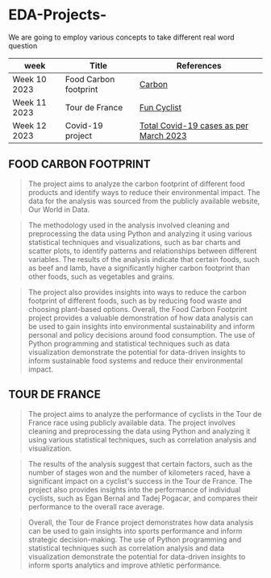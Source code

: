 # EDA-Projects-
We are going to employ various concepts to take different real word question 

week | Title| References|
---------|---|---|
Week 10 2023| Food Carbon footprint | [Carbon](https://github.com/Mugambi99/EDA-Projects-/blob/main/Food%20Carbon%20Footprint/Plots/Food%20category%20vs%20Co2%20emission.png)
Week 11 2023| Tour de France | [Fun Cyclist](https://images.squarespace-cdn.com/content/v1/58b8344c59cc684cb6f4f08a/1564484213710-XBYRVDZF2B3UR8TNNRR7/TourDeFrance.gif)
Week 12 2023| Covid-19 project | [Total Covid-19 cases as per March 2023](https://github.com/Mugambi99/EDA-Projects-/blob/main/Covid-19%20Project/Plots/Total%20COVID-19%20Cases%20by%20Country.png)

## FOOD CARBON FOOTPRINT
>The project aims to analyze the carbon footprint of different food products and identify ways to reduce their environmental impact. The data for the analysis was sourced from the publicly available website, Our World in Data.

>The methodology used in the analysis involved cleaning and preprocessing the data using Python and analyzing it using various statistical techniques and visualizations, such as bar charts and scatter plots, to identify patterns and relationships between different variables. The results of the analysis indicate that certain foods, such as beef and lamb, have a significantly higher carbon footprint than other foods, such as vegetables and grains.

>The project also provides insights into ways to reduce the carbon footprint of different foods, such as by reducing food waste and choosing plant-based options. Overall, the Food Carbon Footprint project provides a valuable demonstration of how data analysis can be used to gain insights into environmental sustainability and inform personal and policy decisions around food consumption. The use of Python programming and statistical techniques such as data visualization demonstrate the potential for data-driven insights to inform sustainable food systems and reduce their environmental impact.

## TOUR DE FRANCE
>The project aims to analyze the performance of cyclists in the Tour de France race using publicly available data. The project involves cleaning and preprocessing the data using Python and analyzing it using various statistical techniques, such as correlation analysis and visualization.

>The results of the analysis suggest that certain factors, such as the number of stages won and the number of kilometers raced, have a significant impact on a cyclist's success in the Tour de France. The project also provides insights into the performance of individual cyclists, such as Egan Bernal and Tadej Pogacar, and compares their performance to the overall race average.

>Overall, the Tour de France project demonstrates how data analysis can be used to gain insights into sports performance and inform strategic decision-making. The use of Python programming and statistical techniques such as correlation analysis and data visualization demonstrate the potential for data-driven insights to inform sports analytics and improve athletic performance.





